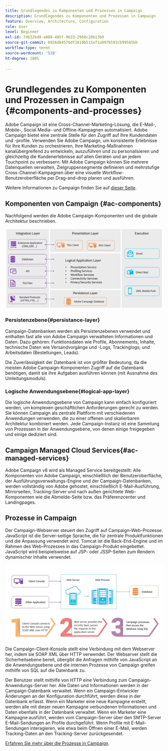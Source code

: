 ```yaml
---
title: Grundlegendes zu Komponenten und Prozessen in Campaign
description: Grundlegendes zu Komponenten und Prozessen in Campaign
feature: Overview, Architecture, Configuration
role: User
level: Beginner
exl-id: 7db32bd8-a088-405f-9633-2968c28b13b0
source-git-commit: 6926d84576df1810b511ef1a9976593cb99585bb
workflow-type: tm+mt
source-wordcount: '510'
ht-degree: 100%

---
```


# Grundlegendes zu Komponenten und Prozessen in Campaign {#components-and-processes}

Adobe Campaign ist eine Cross-Channel-Marketing-Lösung, die E-Mail-, Mobile-, Social Media- und Offline-Kampagnen automatisiert. Adobe Campaign bietet eine zentrale Stelle für den Zugriff auf Ihre Kundendaten und -profile. Verwenden Sie Adobe Campaign, um konsistente Erlebnisse für Ihre Kunden zu orchestrieren, Ihre Marketing-Maßnahmen kanalübergreifend zu entwickeln, auszuführen und zu personalisieren und gleichzeitig die Kundenerlebnisse auf allen Geräten und an jedem Touchpoint zu verbessern. Mit Adobe Campaign können Sie mehrere Datenquellen verwalten, Zielgruppensegmente definieren und mehrstufige Cross-Channel-Kampagnen über eine visuelle Workflow-Benutzeroberfläche per Drag-and-drop planen und ausführen.

Weitere Informationen zu Campaign finden Sie auf [dieser Seite](../start/get-started.md).

## Komponenten von Campaign {#ac-components}

Nachfolgend werden die Adobe Campaign-Komponenten und die globale Architektur beschrieben.

![](assets/do-not-localize//ac-components.png)



### Persistenzebene{#persistance-layer}

Campaign-Datenbanken werden als Persistenzebenen verwendet und enthalten fast alle von Adobe Campaign verwalteten Informationen und Daten. Dazu gehören: Funktionsdaten wie Profile, Abonnements, Inhalte, technische Daten wie Versandvorgänge und -Logs, Trackinglogs; und Arbeitsdaten (Bestellungen, Leads).

Die Zuverlässigkeit der Datenbank ist von größter Bedeutung, da die meisten Adobe Campaign-Komponenten Zugriff auf die Datenbank benötigen, damit sie ihre Aufgaben ausführen können (mit Ausnahme des Umleitungsmoduls).

### Logische Anwendungsebene{#logical-app-layer}

Die logische Anwendungsebene von Campaign kann einfach konfiguriert werden, um komplexen geschäftlichen Anforderungen gerecht zu werden. Sie können Campaign als zentrale Plattform mit verschiedenen Anwendungen verwenden, die zu einer offenen und skalierbaren Architektur kombiniert werden. Jede Campaign-Instanz ist eine Sammlung von Prozessen in der Anwendungsebene, von denen einige freigegeben und einige dediziert sind.

## Campaign Managed Cloud Services{#ac-managed-services}

Adobe Campaign v8 wird als Managed Service bereitgestellt: Alle Komponenten von Adobe Campaign, einschließlich der Benutzeroberfläche, der Ausführungsverwaltungs-Engine und der Campaign-Datenbanken, werden vollständig von Adobe gehostet, einschließlich E-Mail-Ausführung, Mirrorseiten, Tracking-Server und nach außen gerichtete Web-Komponenten wie die Abmelde-Seite bzw. das Präferenzcenter und Landingpages.

## Prozesse in Campaign

Der Campaign-Webserver steuert den Zugriff auf Campaign-Web-Prozesse. JavaScript ist die Server-seitige Sprache, die für zentrale Produktfunktionen und die Anpassung verwendet wird. Tomcat ist die Back-End-Engine und im Rahmen des Web-Prozesses in das Campaign-Produkt eingebettet. JavaScript wird beispielsweise auf JSP- oder JSSP-Seiten zum Rendern dynamischer Inhalte verwendet.

![](assets/do-not-localize/ac-processes.png)

Die Campaign-Client-Konsole stellt eine Verbindung mit dem Webserver her, indem sie SOAP XML über HTTP verwendet. Der Webserver stellt die Sicherheitsebene bereit, übergibt die Anfragen mithilfe von JavaScript an die Anwendungsebene und die internen Prozesse von Campaign greifen mithilfe von SQL auf die Datenbank zu.

<!--The overall communication between Campaign processes are described in the following standalone deployment diagram: all Campaign components are installed in the same machine.

![](assets/do-not-localize//ac-standalone.png) -->

Der Benutzer stellt mithilfe von HTTP eine Verbindung zum Campaign-Anwendungs-Server her. Alle Daten und Informationen werden in der Campaign-Datenbank verwaltet. Wenn ein Campaign-Entwickler Änderungen an der Konfiguration durchführt, werden diese in der Datenbank erfasst. Wenn ein Marketer eine neue Kampagne erstellt, werden alle mit dieser neuen Kampagne verbundenen Informationen und Daten ebenfalls in der Datenbank verwaltet. Wenn ein Marketer eine Kampagne ausführt, werden vom Campaign-Server über den SMTP-Server E-Mail-Sendungen an Profile durchgeführt. Wenn Profile mit E-Mail-Sendungen interagieren, wie etwa beim Öffnen einer E-Mail, werden Tracking-Daten an den Tracking-Server zurückgesendet.

[Erfahren Sie mehr über die Prozesse in Campaign](../architecture/general-architecture.md#dev-env).
